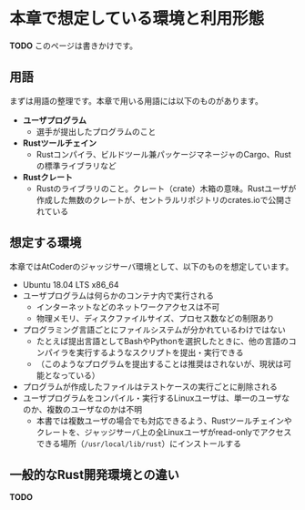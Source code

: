 <!-- -*- coding:utf-8-unix -*- -->

# 本章で想定している環境と利用形態

**TODO** このページは書きかけです。

## 用語

まずは用語の整理です。本章で用いる用語には以下のものがあります。

- **ユーザプログラム**
  - 選手が提出したプログラムのこと
- **Rustツールチェイン**
  - Rustコンパイラ、ビルドツール兼パッケージマネージャのCargo、Rustの標準ライブラリなど
- **Rustクレート**
  - Rustのライブラリのこと。クレート（crate）木箱の意味。Rustユーザが作成した無数のクレートが、セントラルリポジトリのcrates.ioで公開されている

## 想定する環境

本章ではAtCoderのジャッジサーバ環境として、以下のものを想定しています。

- Ubuntu 18.04 LTS x86_64
- ユーザプログラムは何らかのコンテナ内で実行される
  - インターネットなどのネットワークアクセスは不可
  - 物理メモリ、ディスクファイルサイズ、プロセス数などの制限あり
- プログラミング言語ごとにファイルシステムが分かれているわけではない
  - たとえば提出言語としてBashやPythonを選択したときに、他の言語のコンパイラを実行するようなスクリプトを提出・実行できる
  - （このようなプログラムを提出することは推奨はされないが、現状は可能となっている）
- プログラムが作成したファイルはテストケースの実行ごとに削除される
- ユーザプログラムをコンパイル・実行するLinuxユーザは、単一のユーザなのか、複数のユーザなのかは不明
  - 本書では複数ユーザの場合でも対応できるよう、Rustツールチェインやクレートを、ジャッジサーバ上の全Linuxユーザがread-onlyでアクセスできる場所（`/usr/local/lib/rust`）にインストールする


## 一般的なRust開発環境との違い

**TODO**
